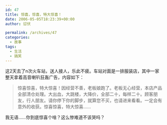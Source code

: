 ```yaml
---
id: 47
title: 惊喜，惊喜，特大惊喜！
date: 2006-05-05T18:23:39+00:00
author: 愆伏

permalink: /archives/47
categories:
  - 故事
tags:
  - 生活
  - 搞笑
---
```

这2天去了n次火车站，送人接人，乐此不疲。车站对面是一排服装店，其中一家整天拿着高音喇叭狂轰广告，内容如下：
  
> 惊喜惊喜，特大惊喜！因经营不善，老板娘跑了。老板无心经营，本店产品全部清仓处理。大出血，大跳楼，大降价，全部二十，每样二十。顾客朋友，行人朋友。请你停下你的脚步，就算您不买，也请进来看看。一定会有意外的收获。惊喜惊喜，特大惊喜……

我无语……你到底惊喜个啥？这么惨难道不该哭吗？